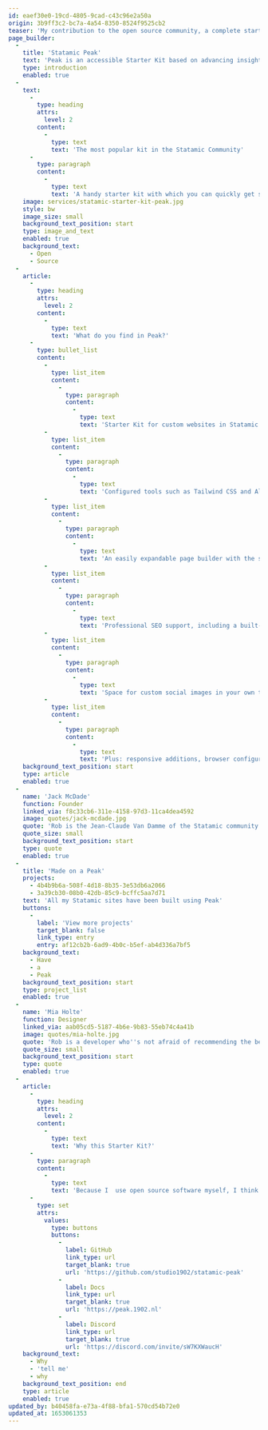 ```yaml
---
id: eaef30e0-19cd-4805-9cad-c43c96e2a50a
origin: 3b9ff3c2-bc7a-4a54-8350-8524f9525cb2
teaser: 'My contribution to the open source community, a complete starter kit for developers from the Statamic Community. Free.'
page_builder:
  -
    title: 'Statamic Peak'
    text: 'Peak is an accessible Starter Kit based on advancing insights, including all SEO and a11y best practices. I have converted all my knowledge of Statamic into this Starter Kit, so that developers all over the world can have a better experience and can contribute to improving the kit themselves. In this way we make the web better, more beautiful and more accessible together.'
    type: introduction
    enabled: true
  -
    text:
      -
        type: heading
        attrs:
          level: 2
        content:
          -
            type: text
            text: 'The most popular kit in the Statamic Community'
      -
        type: paragraph
        content:
          -
            type: text
            text: 'A handy starter kit with which you can quickly get started and learn new things.'
    image: services/statamic-starter-kit-peak.jpg
    style: bw
    image_size: small
    background_text_position: start
    type: image_and_text
    enabled: true
    background_text:
      - Open
      - Source
  -
    article:
      -
        type: heading
        attrs:
          level: 2
        content:
          -
            type: text
            text: 'What do you find in Peak?'
      -
        type: bullet_list
        content:
          -
            type: list_item
            content:
              -
                type: paragraph
                content:
                  -
                    type: text
                    text: 'Starter Kit for custom websites in Statamic'
          -
            type: list_item
            content:
              -
                type: paragraph
                content:
                  -
                    type: text
                    text: 'Configured tools such as Tailwind CSS and AlpineJS'
          -
            type: list_item
            content:
              -
                type: paragraph
                content:
                  -
                    type: text
                    text: 'An easily expandable page builder with the standard Statamic fields and sets for long form content'
          -
            type: list_item
            content:
              -
                type: paragraph
                content:
                  -
                    type: text
                    text: 'Professional SEO support, including a built-in cookie banner'
          -
            type: list_item
            content:
              -
                type: paragraph
                content:
                  -
                    type: text
                    text: 'Space for custom social images in your own templates'
          -
            type: list_item
            content:
              -
                type: paragraph
                content:
                  -
                    type: text
                    text: 'Plus: responsive additions, browser configuration, generate favicons, dark mode support, buttons, forms and much more'
    background_text_position: start
    type: article
    enabled: true
  -
    name: 'Jack McDade'
    function: Founder
    linked_via: f8c33cb6-311e-4158-97d3-11ca4dea4592
    image: quotes/jack-mcdade.jpg
    quote: 'Rob is the Jean-Claude Van Damme of the Statamic community. His code is so fast and flexible it can kick you in the face and the back of the head at the same time.'
    quote_size: small
    background_text_position: start
    type: quote
    enabled: true
  -
    title: 'Made on a Peak'
    projects:
      - 4b4b9b6a-508f-4d18-8b35-3e53db6a2066
      - 3a39cb30-08b0-42db-85c9-bcffc5aa7d71
    text: 'All my Statamic sites have been built using Peak'
    buttons:
      -
        label: 'View more projects'
        target_blank: false
        link_type: entry
        entry: af12cb2b-6ad9-4b0c-b5ef-ab4d336a7bf5
    background_text:
      - Have
      - a
      - Peak
    background_text_position: start
    type: project_list
    enabled: true
  -
    name: 'Mia Holte'
    function: Designer
    linked_via: aab05cd5-5187-4b6e-9b83-55eb74c4a41b
    image: quotes/mia-holte.jpg
    quote: 'Rob is a developer who''s not afraid of recommending the best approach, and putting users first. He, like us, really cares about accessibility. Most of the websites we build for our clients use Rob''s Statamic starter kit, so we know we''re off to a good start on every project'
    quote_size: small
    background_text_position: start
    type: quote
    enabled: true
  -
    article:
      -
        type: heading
        attrs:
          level: 2
        content:
          -
            type: text
            text: 'Why this Starter Kit?'
      -
        type: paragraph
        content:
          -
            type: text
            text: 'Because I  use open source software myself, I think it''s nice to be able to give something back to the community. The kit is widely used and referenced a lot. I enjoy working on it. Besides, is there a greater honor than when others say, ''Oh that question? Check out this file in Peak for an example on how to do this.’'
      -
        type: set
        attrs:
          values:
            type: buttons
            buttons:
              -
                label: GitHub
                link_type: url
                target_blank: true
                url: 'https://github.com/studio1902/statamic-peak'
              -
                label: Docs
                link_type: url
                target_blank: true
                url: 'https://peak.1902.nl'
              -
                label: Discord
                link_type: url
                target_blank: true
                url: 'https://discord.com/invite/sW7KXWaucH'
    background_text:
      - Why
      - 'tell me'
      - why
    background_text_position: end
    type: article
    enabled: true
updated_by: b40458fa-e73a-4f88-bfa1-570cd54b72e0
updated_at: 1653061353
---
```

